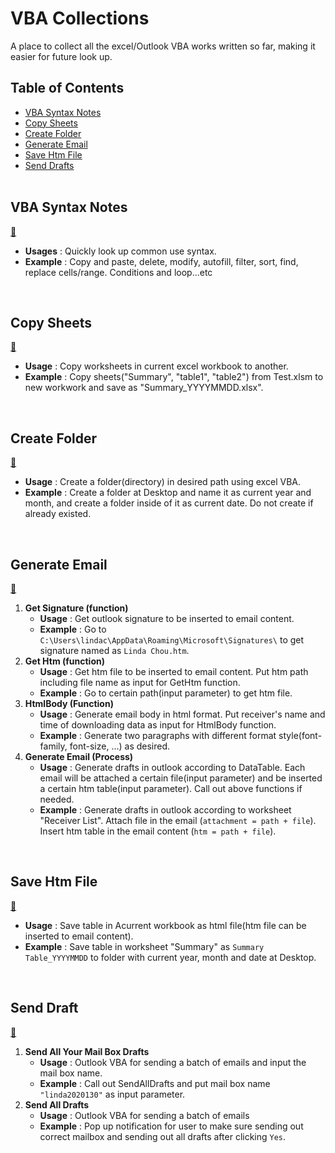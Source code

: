 # VBA Collections
A place to collect all the excel/Outlook VBA works written so far, making it easier for future look up.
<br>
## Table of Contents
* [VBA Syntax Notes](#Notes)
* [Copy Sheets](#CopySheets)
* [Create Folder](#CreateFolder)
* [Generate Email](#GenerateEmail)
* [Save Htm File](#SaveHtmFile)
* [Send Drafts](#SendDrafts)
<br><br>

<h2 id="Notes">VBA Syntax Notes</h2>

[🦖](/VBA_SyntaxNotes.ipynb)
* **Usages** : Quickly look up common use syntax.
* **Example** : Copy and paste, delete, modify, autofill, filter, sort, find, replace cells/range. Conditions and loop...etc
<br>

<h2 id="CopySheets">Copy Sheets</h2>

[🦖](/Copy_Sheets.bas)
* **Usage** : Copy worksheets in current excel workbook to another.
* **Example** : Copy sheets("Summary", "table1", "table2") from Test.xlsm to new workwork and save as "Summary_YYYYMMDD.xlsx".
<br>

<h2 id="CreateFolder">Create Folder</h2>

[🦖](/Create_Folder.bas)
* **Usage** : Create a folder(directory) in desired path using excel VBA.
* **Example** : Create a folder at Desktop and name it as current year and month, and create a folder inside of it as current date. Do not create if already existed.
<br>

<h2 id="GenerateEmail">Generate Email</h2>

[🦖](/Generate_Email.bas)
1. **Get Signature (function)**
    * **Usage** : Get outlook signature to be inserted to email content.
    * **Example** : Go to `C:\Users\lindac\AppData\Roaming\Microsoft\Signatures\` to get signature named as `Linda Chou.htm`.
2. **Get Htm (function)**
    * **Usage** : Get htm file to be inserted to email content. Put htm path including file name as input for GetHtm function.
    * **Example** : Go to certain path(input parameter) to get htm file.
3. **HtmlBody (Function)**
    * **Usage** : Generate email body in html format. Put receiver's name and time of downloading data as input for HtmlBody function.
    * **Example** : Generate two paragraphs with different format style(font-family, font-size, ...) as desired.
4. **Generate Email (Process)**
    * **Usage** : Generate drafts in outlook according to DataTable. Each email will be attached a certain file(input parameter) and be inserted a certain htm table(input parameter). Call out above functions if needed.
    * **Example** : Generate drafts in outlook according to worksheet "Receiver List". Attach file in the email (`attachment = path + file`). Insert htm table in the email content (`htm = path + file`).
<br>

<h2 id="SaveHtmFile">Save Htm File</h2>

[🦖](/Save_htm_File.bas)
* **Usage** : Save table in Acurrent workbook as html file(htm file can be inserted to email content).
* **Example** : Save table in worksheet "Summary" as `Summary Table_YYYYMMDD` to folder with current year, month and date at Desktop.
<br>
 
<h2 id="SendDrafts">Send Draft</h2>

[🦖](/Send_Drafts.bas)
1. **Send All Your Mail Box Drafts**
    * **Usage** : Outlook VBA for sending a batch of emails and input the mail box name.
    * **Example** : Call out SendAllDrafts and put mail box name `"linda2020130"` as input parameter.
2. **Send All Drafts**
    * **Usage** : Outlook VBA for sending a batch of emails
    * **Example** : Pop up notification for user to make sure sending out correct mailbox and sending out all drafts after clicking `Yes`.
<br> 

